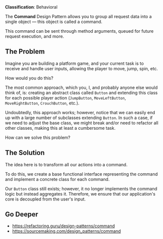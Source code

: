**Classification**: Behavioral

The **Command** Design Pattern allows you to group all request data into a single object — this object is called a command.

This command can be sent through method arguments, queued for future request execution, and more.

## The Problem

Imagine you are building a platform game, and your current task is to receive and handle user inputs, allowing the player to move, jump, spin, etc.

How would you do this?

The most common approach, which you, I, and probably anyone else would think of, is: creating an abstract class called `Button` and extending this class for each possible player action (`JumpButton`, `MoveLeftButton`, `MoveRightButton`, `CrouchButton`, etc.).

Undoubtedly, this approach works; however, notice that we can easily end up with a large number of subclasses extending `Button`. In such a case, if we need to adjust the base class, we might break and/or need to refactor all other classes, making this at least a cumbersome task.

How can we solve this problem?

## The Solution

The idea here is to transform all our actions into a command.

To do this, we create a base functional interface representing the command and implement a concrete class for each command.

Our `Button` class still exists; however, it no longer implements the command logic but instead aggregates it. Therefore, we ensure that our application's core is decoupled from the user's input.

## Go Deeper

- <https://refactoring.guru/design-patterns/command>
- <https://sourcemaking.com/design_patterns/command>